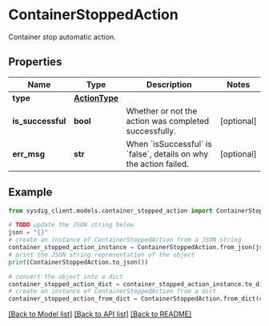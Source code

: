 # ContainerStoppedAction

Container stop automatic action.

## Properties

Name | Type | Description | Notes
------------ | ------------- | ------------- | -------------
**type** | [**ActionType**](ActionType.md) |  | 
**is_successful** | **bool** | Whether or not the action was completed successfully. | [optional] 
**err_msg** | **str** | When &#x60;isSuccessful&#x60; is &#x60;false&#x60;, details on why the action failed.  | [optional] 

## Example

```python
from sysdig_client.models.container_stopped_action import ContainerStoppedAction

# TODO update the JSON string below
json = "{}"
# create an instance of ContainerStoppedAction from a JSON string
container_stopped_action_instance = ContainerStoppedAction.from_json(json)
# print the JSON string representation of the object
print(ContainerStoppedAction.to_json())

# convert the object into a dict
container_stopped_action_dict = container_stopped_action_instance.to_dict()
# create an instance of ContainerStoppedAction from a dict
container_stopped_action_from_dict = ContainerStoppedAction.from_dict(container_stopped_action_dict)
```
[[Back to Model list]](../README.md#documentation-for-models) [[Back to API list]](../README.md#documentation-for-api-endpoints) [[Back to README]](../README.md)


